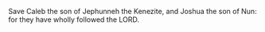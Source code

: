 Save Caleb the son of Jephunneh the Kenezite, and Joshua the son of Nun: for they have wholly followed the LORD.
